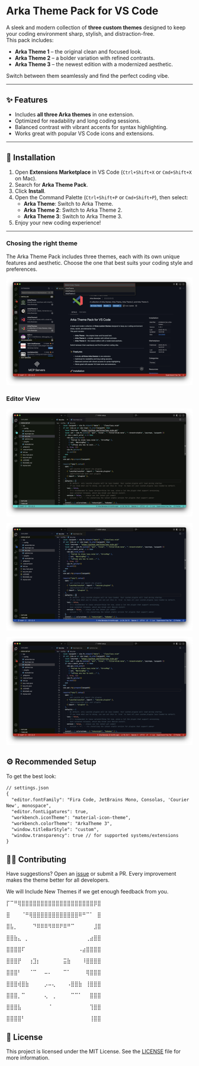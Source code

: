 # Arka Theme Pack for VS Code

A sleek and modern collection of **three custom themes** designed to keep your coding environment sharp, stylish, and distraction-free.  
This pack includes:

- **Arka Theme 1** – the original clean and focused look.  
- **Arka Theme 2** – a bolder variation with refined contrasts.  
- **Arka Theme 3** – the newest edition with a modernized aesthetic.  

Switch between them seamlessly and find the perfect coding vibe.

---

## ✨ Features
- Includes **all three Arka themes** in one extension.  
- Optimized for readability and long coding sessions.  
- Balanced contrast with vibrant accents for syntax highlighting.  
- Works great with popular VS Code icons and extensions.  

---

## 🚀 Installation
1. Open **Extensions Marketplace** in VS Code (`Ctrl+Shift+X` or `Cmd+Shift+X` on Mac).  
2. Search for **Arka Theme Pack**.  
3. Click **Install**.  
4. Open the Command Palette (`Ctrl+Shift+P` or `Cmd+Shift+P`), then select:  
   - **Arka Theme**: Switch to Arka Theme.  
   - **Arka Theme 2**: Switch to Arka Theme 2.  
   - **Arka Theme 3**: Switch to Arka Theme 3.  
5. Enjoy your new coding experience!  

---
### Chosing the right theme
The Arka Theme Pack includes three themes, each with its own unique features and aesthetic. Choose the one that best suits your coding style and preferences.  

![Choosing the right theme](media/choices.png)

### Editor View

![ArkaTheme 1 Editor](media/ArkaTheme-1.png)

![ArkaTheme 2 Editor](media/arkaTheme-2.png)

![ArkaTheme 3 Editor](media/ArkaTheme-3.png)

## ⚙️ Recommended Setup

To get the best look:

```jsonc
// settings.json
{
  "editor.fontFamily": "Fira Code, JetBrains Mono, Consolas, 'Courier New', monospace",
  "editor.fontLigatures": true,
  "workbench.iconTheme": "material-icon-theme",
  "workbench.colorTheme": "ArkaTheme 3",
  "window.titleBarStyle": "custom",
  "window.transparency": true // for supported systems/extensions
}
```

## 🧑‍💻 Contributing

Have suggestions? Open an [issue](https://github.com/thearkabanerjee/Arka-Themes/issues) or submit a PR.
Every improvement makes the theme better for all developers.


We will Include New Themes if we get enough feedback from you.



⡏⠉⠛⢿⣿⣿⣿⣿⣿⣿⣿⣿⣿⣿⣿⣿⣿⣿⣿⣿⣿⣿⣿⡿⣿

⣿⠀⠀⠀⠈⠛⢿⣿⣿⣿⣿⣿⣿⣿⣿⣿⣿⣿⣿⠿⠛⠉⠁⠀⣿

⣿⣧⡀⠀⠀⠀⠀⠙⠿⠿⠿⠻⠿⠿⠟⠿⠛⠉⠀⠀⠀⠀⠀⣸⣿

⣿⣿⣷⣄⠀⡀⠀⠀⠀⠀⠀⠀⠀⠀⠀⠀⠀⠀⠀⠀⠀⢀⣴⣿⣿

⣿⣿⣿⣿⠏⠀⠀⠀⠀⠀⠀⠀⠀⠀⠀⠀⠀⠀⠀⠠⣴⣿⣿⣿⣿

⣿⣿⣿⡟⠀⠀⢰⣹⡆⠀⠀⠀⠀⠀⠀⣭⣷⠀⠀⠀⠸⣿⣿⣿⣿

⣿⣿⣿⠃⠀⠀⠈⠉⠀⠀⠤⠄⠀⠀⠀⠉⠁⠀⠀⠀⠀⢿⣿⣿⣿

⣿⣿⣿⢾⣿⣷⠀⠀⠀⠀⡠⠤⢄⠀⠀⠀⠠⣿⣿⣷⠀⢸⣿⣿⣿

⣿⣿⣿⡀⠉⠀⠀⠀⠀⠀⢄⠀⢀⠀⠀⠀⠀⠉⠉⠁⠀⠀⣿⣿⣿

⣿⣿⣿⣧⠀⠀⠀⠀⠀⠀⠀⠈⠀⠀⠀⠀⠀⠀⠀⠀⠀⠀⢹⣿⣿

⣿⣿⣿⣿⠃⠀⠀⠀⠀⠀⠀⠀⠀⠀⠀⠀⠀⠀⠀⠀⠀⠀⢸⣿⣿


## 📝 License
This project is licensed under the MIT License. See the [LICENSE](LICENSE) file for more information.